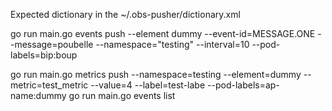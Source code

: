 Expected dictionary in the ~/.obs-pusher/dictionary.xml 

go run main.go events push --element dummy --event-id=MESSAGE.ONE --message=poubelle --namespace="testing" --interval=10 --pod-labels=bip:boup


go run main.go metrics push --namespace=testing --element=dummy --metric=test_metric --value=4 --label=test-labe --pod-labels=ap-name:dummy
go run main.go events list